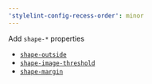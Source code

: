 ```yaml
---
'stylelint-config-recess-order': minor
---
```


Add `shape-*` properties

- [`shape-outside`](https://developer.mozilla.org/en-US/docs/Web/CSS/shape-outside)
- [`shape-image-threshold`](https://developer.mozilla.org/en-US/docs/Web/CSS/shape-image-threshold)
- [`shape-margin`](https://developer.mozilla.org/en-US/docs/Web/CSS/shape-margin)
